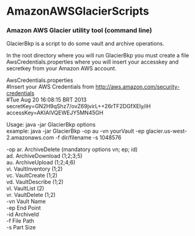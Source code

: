 AmazonAWSGlacierScripts
=======================

### Amazon AWS Glacier utility tool (command line)

GlacierBkp is a script to do some vault and archive operations.  

In the root directory where you will run GlacierBkp you must create a file AwsCredentials.properties where you will insert your accesskey and secretkey from your Amazon AWS account.

AwsCredentials.properties  
    #Insert your AWS Credentials from http://aws.amazon.com/security-credentials  
    #Tue Aug 20 16:08:15 BRT 2013  
    secretKey=GN2H9qShz7/ovZ69jvirL++26rTF2DGfXEly/iH  
    accessKey=AKIAIVQEWEJY5MN45GH

Usage: java -jar GlacierBkp options  
example: java -jar GlacierBkp -op au -vn yourVault -ep glacier.us-west-2.amazonaws.com -f dir/filename -s 1048576

-op <arg>
ar. ArchiveDelete (mandatory options vn; ep; id)  
ad. ArchiveDownload (1;2;3;5)  
au. ArchiveUpload (1;2;4;6)  
vi. VaultInventory (1;2)  
vc. VaultCreate (1;2)  
vd. VaultDescribe (1;2)  
vl. VaultList (2)  
vr. VaultDelete (1;2)  
-vn Vault Name  
-ep End Point  
-id ArchiveId  
-f File Path  
-s Part Size  
